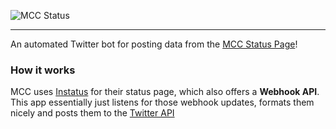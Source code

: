 ![MCC Status](https://i.imgur.com/Da6bv1C_d.webp?maxwidth=600&fidelity=grand)

---

An automated Twitter bot for posting data from the [MCC Status Page](https://status.mcchampionship.com/)!

### How it works

MCC uses [Instatus](https://instatus.com/home) for their status page, which also offers a
**Webhook API**. This app essentially just listens for those webhook updates, formats them
nicely and posts them to the [Twitter API](https://developer.twitter.com/en/docs/twitter-api)
